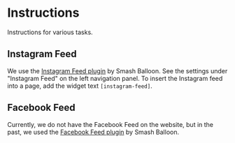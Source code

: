 # Instructions

Instructions for various tasks.

## Instagram Feed

We use the [Instagram Feed plugin](https://smashballoon.com/instagram-feed/) by
Smash Balloon. See the settings under "Instagram Feed" on the left navigation
panel. To insert the Instagram feed into a page, add the widget text
`[instagram-feed]`.

## Facebook Feed

Currently, we do not have the Facebook Feed on the website, but in the past, we
used the [Facebook Feed plugin](https://smashballoon.com/custom-facebook-feed/)
by Smash Balloon.
